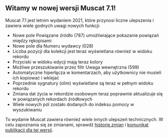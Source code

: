 ## Witamy w nowej wersji Muscat 7.1!

Muscat 7.1 jest letnim wydaniem 2021, które przynosi liczne ulepszenia i zawiera wiele godnych uwagi nowych funkcji:

* Nowe pole Powiązane źródło (787) umożliwiające pokazanie powiązań między rękopisami
* Nowe pole dla Numeru wydawcy (028)
* Liczba pozycji dla kolekcji jest teraz wyświetlana również w widoku rekordu
* Przyciski w widoku edycji mają teraz kolory
* Możliwe przeszukiwanie przez filtr Uwaga wewnętrzna (599)
* Automatyczne hiperłącza w komentarzach, aby użytkownicy nie musieli ich kopiować i wklejać
* Poprzednie sygnatury (olim) wyświetlane są teraz w pełnym widoku rekordu
* Zmiana dat życia w rekordzie osobowym teraz poprawnie aktualizuje się w powiązanych rekordach źródłowych
* Wiele nowych pól zostało dodanych do indeksu pomocy w wyszukiwaniu

To wydanie Muscat zawiera również wiele innych ulepszeń technicznych. W celu zapoznania się ze zmianami, sprawdź [historię zmian](https://github.com/rism-ch/muscat/blob/master/CHANGELOG) i [komunikat publikacji dla tej wersji](https://github.com/rism-digital/muscat/releases/tag/v7.1).